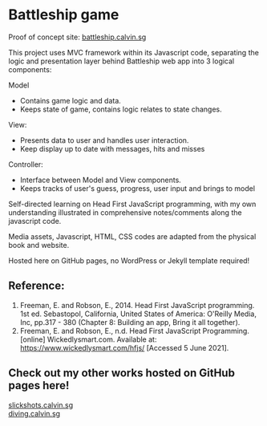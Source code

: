 # Battleship game 
Proof of concept site: [battleship.calvin.sg](https://battleship.calvin.sg/)

This project uses MVC framework within its Javascript code, separating the logic and presentation layer behind Battleship web app into 3 logical components:

Model
- Contains game logic and data. 
- Keeps state of game, contains logic relates to state changes.

View: 
- Presents data to user and handles user interaction. 
- Keep display up to date with messages, hits and misses

Controller: 
- Interface between Model and View components.
- Keeps tracks of user's guess, progress, user input and brings to model

Self-directed learning on Head First JavaScript programming, 
with my own understanding illustrated in comprehensive notes/comments along the javascript code.

Media assets, Javascript, HTML, CSS codes are adapted from the physical book and website.

Hosted here on GitHub pages, no WordPress or Jekyll template required!

## Reference: 
1. Freeman, E. and Robson, E., 2014.
   Head First JavaScript programming. 1st ed.
   Sebastopol, California, United States of America:
   O'Reilly Media, Inc,
   pp.317 - 380 (Chapter 8: Building an app, Bring it all together).
2. Freeman, E. and Robson, E., n.d.
   Head First JavaScript Programming. [online] Wickedlysmart.com.
   Available at: <https://www.wickedlysmart.com/hfjs/>
   [Accessed 5 June 2021].

## Check out my other works hosted on GitHub pages here!
[slickshots.calvin.sg](https://slickshots.calvin.sg/)  
[diving.calvin.sg](https://diving.calvin.sg/)
